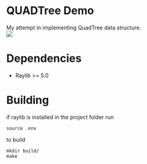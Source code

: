 # QUADTree Demo
My attempt in implementing QuadTree data structure.<br>
![](video/2024-08-04-21-01-41.gif)
# Dependencies
- Raylib >= 5.0
# Building
if raylib is installed in the project folder run
```
source .env
```
to build
```
mkdir build/
make
```
